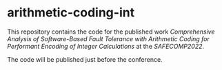 # arithmetic-coding-int

This repository contains the code for the published work *Comprehensive Analysis of Software-Based Fault Tolerance with Arithmetic Coding for Performant Encoding of Integer Calculations* at the *SAFECOMP2022*.

The code will be published just before the conference.